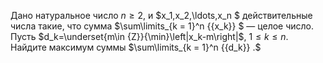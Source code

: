 Дано натуральное число $n \ge 2$, и $x_1,x_2,\ldots,x_n $ действительные числа такие, что сумма $\sum\limits_{k = 1}^n {{x_k}} $ — целое число. Пусть $d_k=\underset{m\in {Z}}{\min}\left|x_k-m\right|$, $1\leq k\leq n$. Найдите максимум суммы $\sum\limits_{k = 1}^n {{d_k}} .$